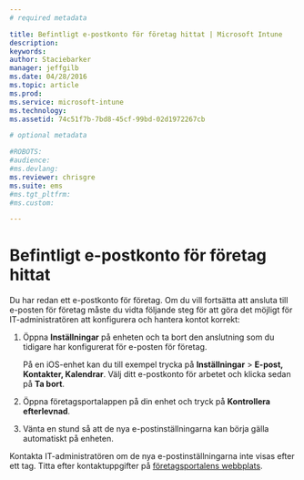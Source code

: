 ```yaml
---
# required metadata

title: Befintligt e-postkonto för företag hittat | Microsoft Intune
description:
keywords:
author: Staciebarker
manager: jeffgilb
ms.date: 04/28/2016
ms.topic: article
ms.prod:
ms.service: microsoft-intune
ms.technology:
ms.assetid: 74c51f7b-7bd8-45cf-99bd-02d1972267cb

# optional metadata

#ROBOTS:
#audience:
#ms.devlang:
ms.reviewer: chrisgre
ms.suite: ems
#ms.tgt_pltfrm:
#ms.custom:

---
```


# Befintligt e-postkonto för företag hittat
Du har redan ett e-postkonto för företag. Om du vill fortsätta att ansluta till e-posten för företag måste du vidta följande steg för att göra det möjligt för IT-administratören att konfigurera och hantera kontot korrekt:

1.  Öppna **Inställningar** på enheten och ta bort den anslutning som du tidigare har konfigurerat för e-posten för företag.

    På en iOS-enhet kan du till exempel trycka på **Inställningar** &gt; **E-post, Kontakter, Kalendrar**. Välj ditt e-postkonto för arbetet och klicka sedan på **Ta bort**.

2.  Öppna företagsportalappen på din enhet och tryck på **Kontrollera efterlevnad**.

3.  Vänta en stund så att de nya e-postinställningarna kan börja gälla automatiskt på enheten.

Kontakta IT-administratören om de nya e-postinställningarna inte visas efter ett tag. Titta efter kontaktuppgifter på [företagsportalens webbplats](http://portal.manage.microsoft.com).



<!--HONumber=Jun16_HO2-->


